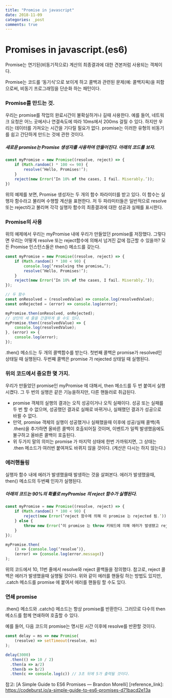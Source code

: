 ```yaml
---
title: "Promise in javascript"
date: 2018-11-09
categories: _post
comments: true
---
```


Promises in javascript.(es6)
===========

Promise는 연기된(비동기적으로) 계산의 최종결과에 대한 견본처럼 사용되는 객체이다.

Promise는 코드를 ‘동기식’으로 보이게 하고 콜백과 관련된 문제(예: 콜백지옥)을 피함으로써, 비동기 프로그래밍을 단순화 하는 패턴이다.

### Promise를 만드는 것.

우리는 promise를 작업의 완료시간이 불확실하거나 길때 사용한다.
예를 들어, 네트워크 요청은 어느 곳에서나 연결속도에 따라 10ms에서 200ms 걸릴 수 있다.
하지만 우리는 데이터를 가져오는 시간을 기다릴 필요가 없다. 
promise는 이러한 유형의 비동기를 쉽고 간단하게 만드는 것에 관한 것이다.

##### 새로운 promise는 Promise 생성자를 사용하여 만들어진다. 아래의 코드를 보자.

```javascript
const myPromise = new Promise((resolve, reject) => {
    if (Math.random() * 100 <= 90) {
        resolve(‘Hello, Promises!’);
    }
    reject(new Error(‘In 10% of the cases, I fail. Miserably.’));
}) 
```

위의 예제를 보면, Promise 생성자는 두 개의 함수 파라미터를 받고 있다. 이 함수는 실행자 함수라고 불리며 수행할 계산을 표현한다. 저 두 파라미터들은 일반적으로 resolve 또는 reject라고 불리며 각각 실행자 함수의 최종결과에 대한 성공과 실패를 표시한다.

### Promise의 사용

위의 예제에서 우리는 myPromise 내에 우리가 만들었던 promise를 저장했다. 그렇다면 우리는 어떻게 resolve 또는 reject함수에 의해서 넘겨진 값에 접근할 수 있을까?
모든 Promise 인스턴스들은 then() 메소드를 갖는다.

```javascript
const myPromise = new Promise((resolve, reject) => {
    if (Math.random() * 100 < 90) {
        console.log(‘resolving the promise…’);
        resolve(‘Hello, Promises!’);
    }
    reject(new Error(‘In 10% of the cases, I fail. Miserably.’));
});

// 두 함수
const onResolved = (resolvedValue) => console.log(resolvedValue);
const onRejected = (error) => console.log(error);

myPromise.then(onResolved, onRejected);
// 상단의 세 줄을 간결하게 쓸 수도 있다.
myPromise.then((resolvedValue) => {
    console.log(resolvedValue);
}, (error) => {
    console.log(error);
});
```

.then() 메소드는 두 개의 콜백함수를 받는다. 첫번째 콜백은 promise가 resolved인 상태일 때 실행된다. 두번째 콜백은 promise 가 rejected 상태일 때 실행된다.

### 위의 코드에서 중요한 몇 가지.
우리가 만들었던 promise인 myPromise 에 대해서, then 메소드를 두 번 붙여서 실행시켰다. 그 두 번의 실행은 같은 기능을하지만, 다른 핸들러로 취급된다.

* promise 객체의 실행의 결과는 오직 성공이거나 오직 실패이다. 성공 또는 실패를 두 번 할 수 없으며, 성공했던 결과로 실패로 바뀌거나, 실패했던 결과가 성공으로 바뀔 수 없다.
* 만약, promise 객체의 실행이 성공했거나 실패했을때 이후에 성공/실패 콜백(즉 .then)을 추가하면 올바른 콜백이 호출되어질 것이며, 이벤트가 일찍 발생했음에도 불구하고 올바른 콜백이 호출된다.
* 위 두가지 말의 의미는 promise 가 마지막 상태에 한번 가까워지면, 그 상태는 .then 메소드가 여러번 붙여져도 바뀌지 않을 것이다. (계산은 다시는 하지 않는다.)

### 에러핸들링
실행자 함수 내에 에러가 발생했을때 발생하는 것을 살펴본다.
에러가 발생했을때, then() 메소드의 두번째 인자가 실행된다.

##### 아래의 코드는 90%의 확률로 myPromise 의 reject 함수가 실행된다.

```javascript
const myPromise = new Promise((resolve, reject) => {
    if (Math.random() * 100 < 90) {
        reject(new Error(‘reject 함수에 의해 이 promise 는 rejected 됨.’));
    } else {
        throw new Error(‘이 promise 는 throw 키워드에 의해 에러가 발생됐고 rejected 됨.’)
    }
});

myPromise.then(
    () => {console.log(‘resolve’)},
    (error) => {console.log(error.message)}
);
```

위의 코드에서 10, 11번 줄에서 resolve와 reject 콜백들을 정의했다. 참고로, reject 콜백은 에러가 발생했을때 실행될 것이다. 위와 같이 에러를 핸들링 하는 방법도 있지만, .catch 메소드를 promise 에 붙여서 에러를 핸들링 할 수도 있다.

### 연쇄 promise

.then() 메소드와 .catch() 메소드는 항상 promise를 반환한다. 그러므로 다수의 then 메소드를 함께 연쇄하여 호출할 수 있다.

예를 들어, 다음 코드의 promise는 명시된 시간 이후에 resolve를 반환할 것이다.

```javascript
const delay = ms => new Promise(
    (resolve) => setTimeout(resolve, ms)
);

delay(3000)
  .then(() => 10 / 2)
  .then(a => a/2)
  .then(b => b/2)
  .then(c => console.log(c)) // 3초 뒤에 5가 출력될 것이다.
```


참고: [A Simple Guide to ES6 Promises — Brandon Morelli]
[reference_link]: https://codeburst.io/a-simple-guide-to-es6-promises-d71bacd2e13a
